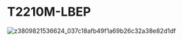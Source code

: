 # T2210M-LBEP
![z3809821536624_037c18afb49f1a69b26c32a38e82d1df](https://user-images.githubusercontent.com/115622082/196415864-482157e6-ae55-4a3b-b4e6-d1c984913f82.jpg)


